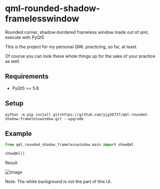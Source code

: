 # qml-rounded-shadow-framelesswindow
Rounded corner, shadow-bordered frameless window made out of qml, execute with PyQt5

This is the project for my personal QML practicing, so far, at least.

Of course you can look these whole things up for the sake of your practice as well.

## Requirements
* PyQt5 >= 5.8

## Setup
`python -m pip install git+https://github.com/yjg30737/qml-rounded-shadow-framelesswindow.git --upgrade`

## Example
```python
from qml_rounded_shadow_framelesswindow.main import showQml

showQml()
```

Result

![image](https://user-images.githubusercontent.com/55078043/171763017-410ae94b-98a8-4982-bd4c-c85e7a297e17.png)

Note: The white background is not the part of this UI.


